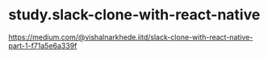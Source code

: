 # study.slack-clone-with-react-native

https://medium.com/@vishalnarkhede.iitd/slack-clone-with-react-native-part-1-f71a5e6a339f
